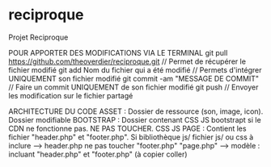 # reciproque
Projet Reciproque

POUR APPORTER DES MODIFICATIONS VIA LE TERMINAL
git pull https://github.com/theoverdier/reciproque.git // Permet de récupérer le fichier modifié
git add Nom du fichier qui a été modifié // Permets d'intégrer UNIQUEMENT son fichier modifié
git commit -am "MESSAGE DE COMMIT" // Faire un commit UNIQUEMENT de son fichier modifié
git push // Envoyer les modification sur le fichier partagé

ARCHITECTURE DU CODE
ASSET : Dossier de ressource (son, image, icon). Dossier modifiable
BOOTSTRAP : Dossier contenant CSS JS bootstrapt si le CDN ne fonctionne pas. NE PAS TOUCHER.
CSS
JS
PAGE : Contient les fichier "header.php" et "footer.php". Si bibliothèque js/ fichier js/ ou css à inclure --> header.php
ne pas toucher "footer.php"
"page.php" --> modèle : incluant "header.php" et "footer.php" (à copier coller)

